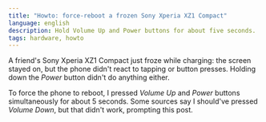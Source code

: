 ```yaml
---
title: "Howto: force-reboot a frozen Sony Xperia XZ1 Compact"
language: english 
description: Hold Volume Up and Power buttons for about five seconds.
tags: hardware, howto
---
```


A friend's Sony Xperia XZ1 Compact just froze while charging: the screen stayed
on, but the phone didn't react to tapping or button presses. Holding down the
*Power* button didn't do anything either.

To force the phone to reboot, I pressed *Volume Up* and *Power* buttons
simultaneously for about 5 seconds. Some sources say I should've pressed *Volume
Down*, but that didn't work, prompting this post.
